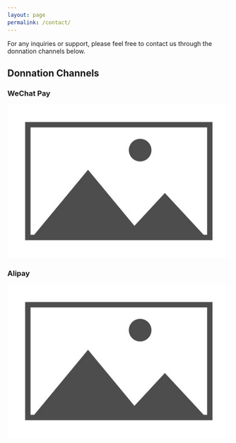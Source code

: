 ```yaml
---
layout: page
permalink: /contact/
---
```


For any inquiries or support, please feel free to contact us through the donnation channels below.

## Donnation  Channels

<div class="payment-channels">
  <div class="payment-channel">
    <h3>WeChat Pay</h3>
    <img src="/assets/images/wechat-pay.jpg" alt="WeChat Pay">
  </div>
  <div class="payment-channel">
    <h3>Alipay</h3>
    <img src="/assets/images/alipay.jpg" alt="Alipay">
  </div>
</div>
